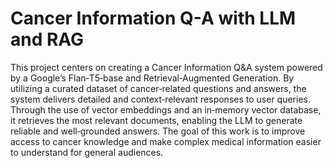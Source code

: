 # Cancer Information Q-A with LLM and RAG

This project centers on creating a Cancer Information Q&A system powered by a Google’s Flan‑T5‑base and Retrieval‑Augmented Generation. By utilizing a curated dataset of cancer‑related questions and answers, the system delivers detailed and context‑relevant responses to user queries. Through the use of vector embeddings and an in‑memory vector database, it retrieves the most relevant documents, enabling the LLM to generate reliable and well‑grounded answers. The goal of this work is to improve access to cancer knowledge and make complex medical information easier to understand for general audiences.

